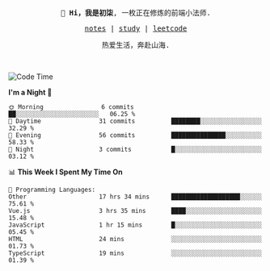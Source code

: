 <p align="center">
  <samp>
    <span><strong>👋 Hi，我是初柒</strong>,</span>
    <span>一枚正在修炼的前端小法师.</span>
  </samp>
</p>

<p align="center">
  <samp>
    <a href="https://www.wolai.com/dec-seven/wyPFvMTwAcD9muc6RMfThB">notes</a> |
    <a href="https://github.com/dec-seven/fe-study">study</a> |
    <a href="https://leetcode.cn/u/dec-seven/">leetcode</a>
  </samp>
</p>
<p align="center">
  <samp>
    <span>热爱生活，奔赴山海.</span>
  </samp>
</p>
<br>

<!--START_SECTION:waka-->
![Code Time](http://img.shields.io/badge/Code%20Time-719%20hrs%2055%20mins-blue)

**I'm a Night 🦉** 

```text
🌞 Morning                6 commits           ██░░░░░░░░░░░░░░░░░░░░░░░   06.25 % 
🌆 Daytime                31 commits          ████████░░░░░░░░░░░░░░░░░   32.29 % 
🌃 Evening                56 commits          ███████████████░░░░░░░░░░   58.33 % 
🌙 Night                  3 commits           █░░░░░░░░░░░░░░░░░░░░░░░░   03.12 % 
```


📊 **This Week I Spent My Time On** 

```text
💬 Programming Languages: 
Other                    17 hrs 34 mins      ███████████████████░░░░░░   75.61 % 
Vue.js                   3 hrs 35 mins       ████░░░░░░░░░░░░░░░░░░░░░   15.48 % 
JavaScript               1 hr 15 mins        █░░░░░░░░░░░░░░░░░░░░░░░░   05.45 % 
HTML                     24 mins             ░░░░░░░░░░░░░░░░░░░░░░░░░   01.73 % 
TypeScript               19 mins             ░░░░░░░░░░░░░░░░░░░░░░░░░   01.39 % 
```


<!--END_SECTION:waka-->

